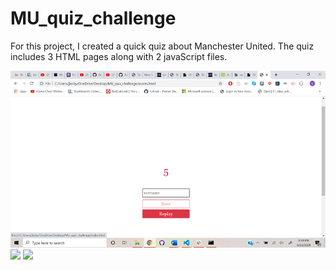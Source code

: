 # MU_quiz_challenge

For this project, I created a quick quiz about Manchester United. The quiz includes 3 HTML pages along with 2 javaScript files. 

![](/assets/images/screenshot7.png)
![](/assests/images/screenshot8.png)
![](/assests/images/Screenshot9.png)
